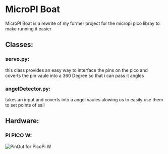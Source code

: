 # MicroPI Boat 
MicroPI Boat is a rewrite of my former project for the micropi pico libray to make running it easier 

## Classes:
### servo.py:
this class provides an easy way to interface the pins on the pico and coverts the pin vaule into a 360 Degree so that i can pass it angles

### angelDetector.py:
takes an input and coverts into a angel vaules alowing us to easily use them to set points of sail  

## Hardware:
### Pi PICO W:
![PinOut for PicoPi W](https://www.raspberrypi.com/documentation/microcontrollers/images/pico-pinout.svg)
